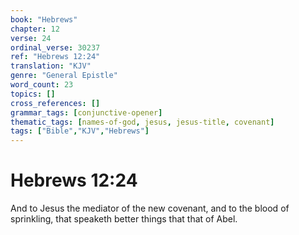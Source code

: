 ```yaml
---
book: "Hebrews"
chapter: 12
verse: 24
ordinal_verse: 30237
ref: "Hebrews 12:24"
translation: "KJV"
genre: "General Epistle"
word_count: 23
topics: []
cross_references: []
grammar_tags: [conjunctive-opener]
thematic_tags: [names-of-god, jesus, jesus-title, covenant]
tags: ["Bible","KJV","Hebrews"]
---
```


# Hebrews 12:24

And to Jesus the mediator of the new covenant, and to the blood of sprinkling, that speaketh better things that that of Abel.
